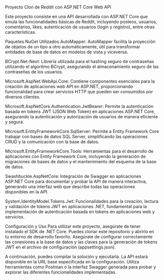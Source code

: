 Proyecto Clon de Reddit con ASP.NET Core Web API

Este proyecto consiste en una API desarrollada con ASP.NET Core que emula las funcionalidades básicas de Reddit, incluyendo posteos, usuarios, comentarios, likes, autenticación de usuarios (login y registro), entre otras características.

Paquetes NuGet Utilizados
AutoMapper: AutoMapper facilita la proyección de objetos de un tipo a otro automáticamente, útil para transformar entidades de base de datos en modelos de vista y viceversa.

BCrypt.Net-Next: Librería utilizada para el hashing seguro de contraseñas utilizando el algoritmo BCrypt, asegurando el almacenamiento seguro de las contraseñas de los usuarios.

Microsoft.AspNet.WebApi.Core: Contiene componentes esenciales para la creación de aplicaciones web API en ASP.NET, proporcionando funcionalidad para crear servicios HTTP que pueden ser consumidos por diversos clientes.

Microsoft.AspNetCore.Authentication.JwtBearer: Permite la autenticación basada en tokens JWT (JSON Web Token) en aplicaciones ASP.NET Core, asegurando la autenticación y autorización de usuarios de manera eficiente y segura.

Microsoft.EntityFrameworkCore.SqlServer: Permite a Entity Framework Core trabajar con bases de datos SQL Server, simplificando las operaciones CRUD y la comunicación con la base de datos.

Microsoft.EntityFrameworkCore.Tools: Herramientas para el desarrollo de aplicaciones con Entity Framework Core, incluyendo la generación de migraciones de bases de datos y el mantenimiento del esquema de la base de datos.

Swashbuckle.AspNetCore: Integración de Swagger en aplicaciones ASP.NET Core para documentar y probar la API de manera interactiva, generando una interfaz web que describe todas las operaciones disponibles en la API.

System.IdentityModel.Tokens.Jwt: Funcionalidades para la creación, lectura y validación de tokens JWT en aplicaciones .NET, fundamental para la implementación de autenticación basada en tokens en aplicaciones web y servicios.

Configuración y Uso
Para utilizar este proyecto, asegúrate de tener instalado el SDK de .NET Core. Puedes clonar este repositorio y abrirlo en tu entorno de desarrollo favorito. Asegúrate de configurar correctamente las conexiones a la base de datos y las claves para la generación de tokens JWT en el archivo de configuración (appsettings.json).

A continuación, puedes compilar la solución y ejecutarla. La API estará disponible en la URL base especificada en la configuración. Utiliza herramientas como Postman o la interfaz Swagger generada para probar y explorar las diferentes funcionalidades implementadas.
